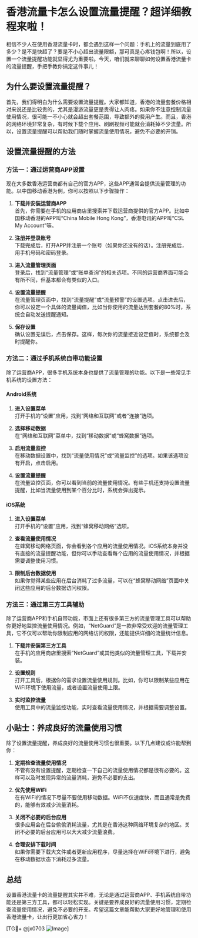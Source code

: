 # 香港流量卡怎么设置流量提醒？超详细教程来啦！

相信不少人在使用香港流量卡时，都会遇到这样一个问题：手机上的流量到底用了多少？是不是快超了？要是不小心超出流量限额，那可真是心疼钱包啊！所以，设置一个流量提醒功能就显得尤为重要啦。今天，咱们就来聊聊如何设置香港流量卡的流量提醒，手把手教你搞定这件事儿！

## 为什么要设置流量提醒？

首先，我们得明白为什么需要设置流量提醒。大家都知道，香港的流量套餐价格相对来说还是比较贵的，尤其是漫游流量更是贵得让人肉疼。如果你不注意控制流量使用情况，很可能一不小心就会超出套餐范围，导致额外的费用产生。而且，香港的网络环境非常复杂，有时候下载个应用、刷刷视频可能就会消耗掉不少流量。所以，设置流量提醒可以帮助我们随时掌握流量使用情况，避免不必要的开销。

## 设置流量提醒的方法

### 方法一：通过运营商APP设置

现在大多数香港运营商都有自己的官方APP，这些APP通常会提供流量管理的功能。以中国移动香港为例，你可以按照以下步骤操作：

1. **下载并安装运营商APP**  
   首先，你需要在手机的应用商店里搜索并下载运营商提供的官方APP。比如中国移动香港的APP叫“China Mobile Hong Kong”，香港电讯的APP叫“CSL My Account”等。

2. **注册并登录账号**  
   下载完成后，打开APP并注册一个账号（如果你还没有的话）。注册完成后，用手机号码和密码登录。

3. **进入流量管理页面**  
   登录后，找到“流量管理”或“账单查询”的相关选项。不同的运营商界面可能会有所不同，但基本都会有类似的入口。

4. **设置流量提醒**  
   在流量管理页面中，找到“流量提醒”或“流量预警”的设置选项。点击进去后，你可以设定一个具体的流量阈值，比如当你使用的流量达到套餐的80%时，系统会自动发送提醒通知。

5. **保存设置**  
   确认设置无误后，点击保存。这样，每次你的流量接近设定值时，系统都会及时提醒你。

### 方法二：通过手机系统自带功能设置

除了运营商APP，很多手机系统本身也提供了流量管理的功能。以下是一些常见手机系统的设置方法：

#### Android系统

1. **进入设置菜单**  
   打开手机的“设置”应用，找到“网络和互联网”或者“连接”选项。

2. **选择移动数据**  
   在“网络和互联网”菜单中，找到“移动数据”或“蜂窝数据”选项。

3. **启用流量监控**  
   在移动数据设置中，找到“流量使用情况”或“流量监控”的选项。如果该选项没有开启，点击启用。

4. **设置流量提醒**  
   在流量监控页面，你可以看到当前的流量使用情况。有些手机还支持设置流量提醒，比如当流量使用到某个百分比时，系统会弹出提示。

#### iOS系统

1. **进入设置菜单**  
   打开手机的“设置”应用，找到“蜂窝移动网络”选项。

2. **查看流量使用情况**  
   在蜂窝移动网络页面，你会看到各个应用的流量使用情况。iOS系统本身并没有直接的流量提醒功能，但你可以手动查看每个应用的流量使用情况，并根据需要调整使用习惯。

3. **限制后台数据使用**  
   如果你觉得某些应用在后台消耗了过多流量，可以在“蜂窝移动网络”页面中关闭这些应用的后台数据访问权限。

### 方法三：通过第三方工具辅助

除了运营商APP和手机自带功能，市面上还有很多第三方的流量管理工具可以帮助你更好地监控流量使用情况。例如，“NetGuard”是一款非常受欢迎的流量管理工具，它不仅可以帮助你限制应用的网络访问权限，还能提供详细的流量统计信息。

1. **下载并安装第三方工具**  
   在手机的应用商店里搜索“NetGuard”或其他类似的流量管理工具，下载并安装。

2. **设置规则**  
   打开工具后，根据你的需求设置流量使用规则。比如，你可以限制某些应用在WiFi环境下使用流量，或者设置流量使用上限。

3. **实时监控流量**  
   使用工具中的流量监控功能，实时查看流量使用情况，并根据需要调整设置。

## 小贴士：养成良好的流量使用习惯

除了设置流量提醒，养成良好的流量使用习惯也很重要。以下几点建议或许能帮到你：

1. **定期检查流量使用情况**  
   不管有没有设置提醒，定期检查一下自己的流量使用情况都是很有必要的。这样可以及时发现异常的流量消耗，避免不必要的支出。

2. **优先使用WiFi**  
   在有WiFi的情况下尽量不要使用移动数据。WiFi不仅速度快，而且通常是免费的，能够有效减少流量消耗。

3. **关闭不必要的后台应用**  
   很多应用会在后台偷偷消耗流量，尤其是在香港这种网络环境复杂的地区。关闭不必要的后台应用可以大大减少流量浪费。

4. **合理安排下载时间**  
   如果你需要下载大文件或者更新应用程序，尽量选择在WiFi环境下进行，避免在移动数据状态下消耗过多流量。

## 总结

设置香港流量卡的流量提醒其实并不难，无论是通过运营商APP、手机系统自带功能还是第三方工具，都可以轻松实现。关键是要养成良好的流量使用习惯，定期检查流量使用情况，避免不必要的开支。希望这篇文章能帮助大家更好地管理和使用香港流量卡，让出行更加省心省力！

[TG💪+ @jx0703 ![Image](https://github.com/user-attachments/assets/dbca1d08-cadb-493c-b0ec-ad6f7a83f270)]